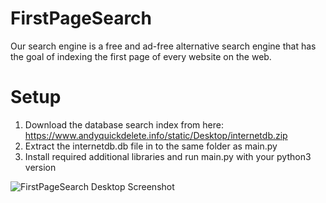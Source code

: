 # FirstPageSearch
Our search engine is a free and ad-free alternative search engine that has the goal of indexing the first page of every website on the web.

# Setup
1) Download the database search index from here: https://www.andyquickdelete.info/static/Desktop/internetdb.zip
2) Extract the internetdb.db file in to the same folder as main.py 
3) Install required additional libraries and run main.py with your python3 version

![FirstPageSearch Desktop Screenshot](https://images.suck-o.com/static/images/image_uploads.file_upload.9576b9bc10a17693.MjAyNS0wMy0xOF8yMy4wNS4xMS1zY3JlZW5zaG90LnBuZw==.png)
